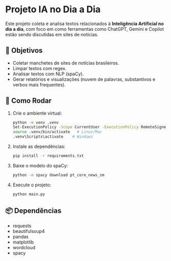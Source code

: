 # Projeto IA no Dia a Dia

Este projeto coleta e analisa textos relacionados à **Inteligência Artificial no dia a dia**, com foco em como ferramentas como ChatGPT, Gemini e Copilot estão sendo discutidas em sites de notícias.

## 🎯 Objetivos
- Coletar manchetes de sites de notícias brasileiros.
- Limpar textos com regex.
- Analisar textos com NLP (spaCy).
- Gerar relatórios e visualizações (nuvem de palavras, substantivos e verbos mais frequentes).

## 🚀 Como Rodar
1. Crie o ambiente virtual:
   ```bash
   python -m venv .venv
   Set-ExecutionPolicy -Scope CurrentUser -ExecutionPolicy RemoteSigned
   source .venv/bin/activate   # Linux/Mac
   .venv\Scripts\activate    # Windows
   ```
2. Instale as dependências:
   ```bash
   pip install -r requirements.txt
   ```
3. Baixe o modelo do spaCy:
   ```bash
   python -m spacy download pt_core_news_sm
   ```
4. Execute o projeto:
   ```bash
   python main.py
   ```

## 📦 Dependências
- requests
- beautifulsoup4
- pandas
- matplotlib
- wordcloud
- spacy

